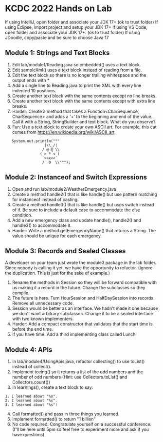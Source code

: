 # KCDC 2022 Hands on Lab

If using IntelliJ, open folder and associate your JDK 17+ (ok to trust folder)
If using Eclipse, import project and setup your JDK 17+
If using VS Code, open folder and associate your JDK 17+. (ok to trust folder)
If using JDoodle, copy/paste and be sure to choose Java 17

## Module 1: Strings and Text Blocks

1. Edit lab/module1/Reading.java so embedded() uses a text block.
2. Edit sampleXml() uses a text block instead of reading from a file.
3. Edit the text block so there is no longer trailing whitespace and the output ends with </project>*
4. Add a single line to Reading.java to print the XML with every line indented 10 positions.
5. Create another text block with the same contents except no line breaks.
6. Create another text block with the same contents except with extra line breaks.
7. Harder: Create a method that takes a Function<CharSequence, CharSequence> and adds a '+' to the beginning and end of the value. Call it with a String, StringBuilder and text block. What do you observe?
8. Fun: Use a text block to create your own ASCII art. For example, this cat comes from https://en.wikipedia.org/wiki/ASCII_art

```
   System.out.println("""
                  |\\_/|    
                 / @ @ \\   
                ( > º < )   
                 `>>x<<´    
                 /  O  \\""");
```

## Module 2: Instanceof and Switch Expressions

1. Open and run lab/module2/WeatherEmergency.java
2. Create a method handle2() that is like handle() but use pattern matching for instanceof instead of casting.
3. Create a method handle3() that is like handle() but uses switch instead of if. Be sure to include a default case to accommodate the else condition.
4. Add a new emergency class and update handle(), handle2() and handle3() to accommodate it.
5. Harder: Write a method getEmergencyName() that returns a String. The value should be unique for each emergency.

## Module 3: Records and Sealed Classes

A developer on your team just wrote the module3 package in the lab folder. Since nobody is calling it yet, we have the opportunity to refactor. (Ignore the duplication. This is just for the sake of example.)

1. Rename the methods in Session so they will be forward compatible with us making it a record in the future. Change the subclasses so they compile.
2. The future is here. Turn HourSession and HalfDaySession into records. Remove all unnecessary code.
3. Session would be better as an interface. We hadn't made it one because we don't want arbitrary subclasses. Change it to be a sealed interface with two known implementers.
4. Harder: Add a compact constructor that validates that the start time is before the end time.
5. If you have time: Add a third implementing class called Lunch!

## Module 4: APIs

1. In lab/module4/UsingApis.java, refactor collecting() to use toList() instead of collect().
2. Implement teeing() so it returns a list of the odd numbers and the number of odd numbers (Hint: use Collectors.toList() and Collectors.count())
3. In learnings(), create a text block to say:
```
1. I learned about "%s".
2. I learned about "%s".
3. I learned about "%s"!
```
4. Call formatted() and pass in three things you learned.
5. Implement formatted() to return "1 billion"
6. No code required: Congratulate yourself on a successful conference. (I"ll be here until 5pm so feel free to experiment more and ask if you have questions)
